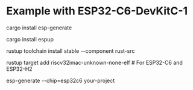 # Example with ESP32-C6-DevKitC-1

cargo install esp-generate

cargo install espup

rustup toolchain install stable --component rust-src

rustup target add riscv32imac-unknown-none-elf # For ESP32-C6 and ESP32-H2

esp-generate --chip=esp32c6 your-project
